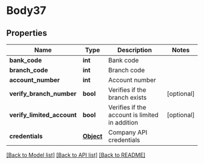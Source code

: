 # Body37

## Properties
Name | Type | Description | Notes
------------ | ------------- | ------------- | -------------
**bank_code** | **int** | Bank code | 
**branch_code** | **int** | Branch code | 
**account_number** | **int** | Account number | 
**verify_branch_number** | **bool** | Verifies if the branch exists | [optional] 
**verify_limited_account** | **bool** | Verifies if the account is limited in addition | [optional] 
**credentials** | [**Object**](Object.md) | Company API credentials | 

[[Back to Model list]](../README.md#documentation-for-models) [[Back to API list]](../README.md#documentation-for-api-endpoints) [[Back to README]](../README.md)

